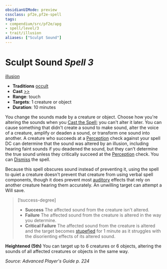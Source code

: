 ```yaml
---
obsidianUIMode: preview
cssclass: pf2e,pf2e-spell
tags:
- compendium/src/pf2e/apg
- spell/level/3
- trait/illusion
aliases: ["Sculpt Sound"]
---
```

# Sculpt Sound *Spell 3*   
[illusion](illusion.md "Illusion School Trait")  

- **Traditions** [occult](occult.md "Occult Tradition Trait")
- **Cast** [>>](chapter-9-playing-the-game.md#Actions "Two-Action") 
- **Range**: touch
- **Targets**: 1 creature or object
- **Duration**: 10 minutes

You change the sounds made by a creature or object. Choose how you're altering the sounds when you [Cast the Spell](cast-a-spell.md); you can't alter it later. You can cause something that didn't create a sound to make sound, alter the voice of a creature, amplify or deaden a sound, or transform one sound into another. A creature who succeeds at a [Perception](skills.md#Perception) check against your spell DC can determine that the sound was altered by an illusion, including hearing faint sounds if you deadened the sound, but they can't determine the true sound unless they critically succeed at the [Perception](skills.md#Perception) check. You can [Dismiss](dismiss.md) the spell.

Because this spell obscures sound instead of preventing it, using the spell to quiet a creature doesn't prevent that creature from using verbal spell components, though it does prevent most [auditory](auditory.md "Auditory Effect Trait") effects that rely on another creature hearing them accurately. An unwilling target can attempt a Will save.

> [!success-degree] 
> - **Success** The affected sound from the creature isn't altered.
> - **Failure** The affected sound from the creature is altered in the way you determine.
> - **Critical Failure** The affected sound from the creature is altered and the target becomes [stupefied](conditions.md#Stupefied) for 1 minute as it struggles with the disorienting effects of its altered sound.

**Heightened (5th)** You can target up to 6 creatures or 6 objects, altering the sounds of all affected creatures or objects in the same way.

*Source: Advanced Player's Guide p. 224*